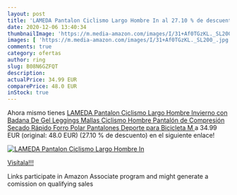 ```yaml
---
layout: post
title: 'LAMEDA Pantalon Ciclismo Largo Hombre In al 27.10 % de descuento'
date: 2020-12-06 13:40:34
thumbnailImage: 'https://m.media-amazon.com/images/I/31+Af0TGzKL._SL200_.jpg'
images: [ 'https://m.media-amazon.com/images/I/31+Af0TGzKL._SL200_.jpg' ]
comments: true
category: ofertas
author: ring
slug: B08N6GZFQT
description:
actualPrice: 34.99 EUR
comparePrice: 48.0 EUR
inStock: true
---
```


Ahora mismo tienes [LAMEDA Pantalon Ciclismo Largo Hombre Invierno con Badana De Gel Leggings Mallas Ciclismo Hombre  Pantalón de Compresión Secado Rápido Forro Polar Pantalones Deporte para Bicicleta M ](https://www.amazon.es/dp/B08N6GZFQT/?tag=tolees-21) a 34.99 EUR (original: 48.0 EUR) (27.10 %  de descuento) en el siguiente enlace!

[![LAMEDA Pantalon Ciclismo Largo Hombre In](https://m.media-amazon.com/images/I/31+Af0TGzKL._SL200_.jpg)](https://www.amazon.es/dp/B08N6GZFQT/?tag=tolees-21)

[Visítala!!!](https://www.amazon.es/dp/B08N6GZFQT/?tag=tolees-21)

Links participate in Amazon Associate program and might generate a comission on qualifying sales
